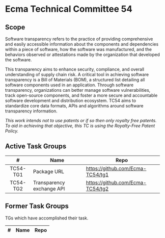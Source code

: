 # Ecma Technical Committee 54

## Scope

Software transparency refers to the practice of providing comprehensive and easily accessible information about the components and dependencies within a piece of software, how the software was manufactured, and the behaviors observed or attestations made by the organization that developed the software. 

This transparency aims to enhance security, compliance, and overall understanding of supply chain risk. A critical tool in achieving software transparency is a Bill of Materials (BOM), a structured list detailing all software components used in an application. Through software transparency, organizations can better manage software vulnerabilities, track open-source components, and foster a more secure and accountable software development and distribution ecosystem. TC54 aims to standardize core data formats, APIs and algorithms around software transparency information.

_This work intends not to use patents or if so then only royalty free patents. To aid in achieving that objective, this TC is using the Royalty-Free Patent Policy._

## Active Task Groups

| # | Name | Repo | 
|:-:|------|------|
| TC54-TG1 | Package URL | <https://github.com/Ecma-TC54/tg1> |
| TC54-TG2 | Transparency exchange API | <https://github.com/Ecma-TC54/tg2> |

## Former Task Groups

TGs which have accomplished their task.

| # | Name | Repo | 
|:-:|------|------|


